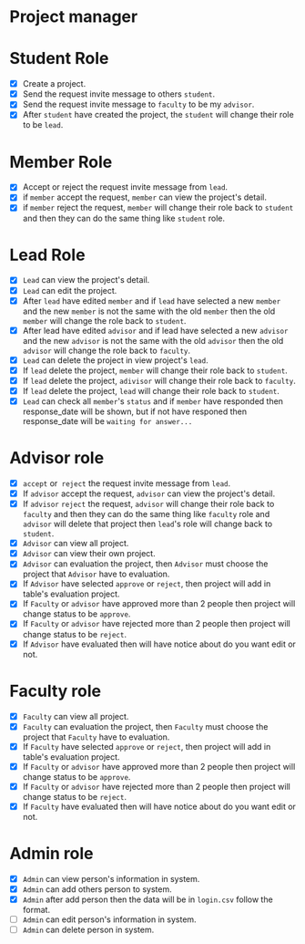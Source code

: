 # Project manager

# Student Role
- [X]  Create a project.
- [X]  Send the request invite message to others `student`.
- [X]  Send the request invite message to `faculty` to be my `advisor`.
- [x]  After `student` have created the project, the `student` will change their role to be `lead`.

# Member Role
- [X]  Accept or reject the request invite message from `lead`.
- [X]  if `member` accept the request, `member` can view the project's detail.
- [X]  if `member` reject the request, `member` will change their role back to `student` and then they can do the same thing like `student` role.

# Lead Role
- [X] `Lead` can view the project's detail.
- [X] `Lead` can edit the project.
- [X] After `lead` have edited `member` and if `lead` have selected a new `member` and the new `member` is not the same with the old `member` then the old `member` will change the role back to `student`.
- [X] After lead have edited `advisor` and if lead have selected a new `advisor` and the new `advisor` is not the same with the old `advisor` then the old `advisor` will change the role back to `faculty`.
- [X] `Lead` can delete the project in view project's `lead`.
- [X] If `lead` delete the project, `member` will change their role back to `student`.
- [X] If `lead` delete the project, `adivisor` will change their role back to `faculty`.
- [X] If `lead` delete the project, `lead` will change their role back to `student`.
- [X] `Lead` can check all `member`'s `status` and if `member` have responded then response_date will be shown, but if not have responed then response_date will be `waiting for answer...`

# Advisor role
- [X]  `accept` or` reject` the request invite message from `lead`.
- [X]  If `advisor` accept the request, `advisor` can view the project's detail.
- [X]  If `advisor` `reject` the request, `advisor` will change their role back to `faculty` and then they can do the same thing like `faculty` role and `advisor` will delete that project then `lead`'s role will change back to `student`. 
- [X]  `Advisor` can view all project.
- [X]  `Advisor` can view their own project.
- [X]  `Advisor` can evaluation the project, then `Advisor` must choose the project that `Advisor` have to evaluation.
- [X]   If `Advisor` have selected `approve` or `reject`, then project will add in table's evaluation project.
- [X]   If `Faculty` or `advisor` have approved more than 2 people then project will change status to be `approve`.
- [X]   If `Faculty` or `advisor` have rejected more than 2 people then project will change status to be `reject`.
- [X]   If `Advisor` have evaluated then will have notice about do you want edit or not.

# Faculty role
- [X]  `Faculty` can view all project.
- [X]  `Faculty` can evaluation the project, then `Faculty` must choose the project that `Faculty` have to evaluation.
- [X]   If `Faculty` have selected `approve` or `reject`, then project will add in table's evaluation project.
- [X]   If `Faculty` or `advisor` have approved more than 2 people then project will change status to be `approve`.
- [X]   If `Faculty` or `advisor` have rejected more than 2 people then project will change status to be `reject`.
- [X]   If `Faculty` have evaluated then will have notice about do you want edit or not.

# Admin role
- [X]  `Admin` can view person's information in system.
- [X]  `Admin` can add others person to system.
- [X]  `Admin` after add person then the data will be in `login.csv` follow the format.
- [ ]  `Admin` can edit person's information in system.
- [ ]  `Admin` can delete person in system.